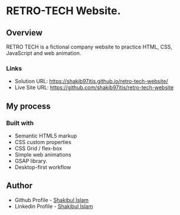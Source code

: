 # RETRO-TECH Website.

## Overview

RETRO TECH is a fictional company website to practice HTML, CSS, JavaScript and web animation.

### Links

- Solution URL: https://shakib97itis.github.io/retro-tech-website/
- Live Site URL: https://github.com/shakib97itis/retro-tech-website 

## My process

### Built with

- Semantic HTML5 markup
- CSS custom properties
- CSS Grid / flex-box
- Simple web animations
- GSAP library.
- Desktop-first workflow

## Author

- Github Profile - [Shakibul Islam](https://github.com/shakib1010)
- Linkedin Profile - [Shakibul Islam](https://www.linkedin.com/in/shakibul-islam-bb9935143/)
